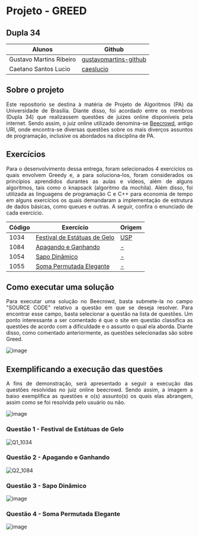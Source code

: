 # Projeto - GREED

## Dupla 34
Alunos | Github | 
------- | -------- |
Gustavo Martins Ribeiro | <a href="https://github.com/gustavomartins-github">gustavomartins-github</a> |
Caetano Santos Lucio | <a href="https://github.com/caeslucio">caeslucio</a>|

## Sobre o projeto
<p align="justify">
  Este repositorio se destina à matéria de Projeto de Algoritmos (PA) da Universidade de Brasília. Diante disso, foi acordado entre os membros (Dupla 34) que realizassem questões de juizes online disponíveis pela internet. Sendo assim, o juiz online utilizado denomina-se <a href="https://www.beecrowd.com.br/judge/pt">Beecrowd</a>, antigo URI, onde encontra-se diversas questões sobre os mais diverços assuntos de programação, inclusive os abordados na disciplina de PA.</p>

## Exercícios
<p align="justify"> Para o desenvolvimento dessa entrega, foram selecionados 4 exercícios os quais envolvem Greedy e, a para soluciona-los, foram considerados os princípios aprendidos durantes as aulas e vídeos, além de alguns algoritmos, tais como o knapsack (algoritmo da mochila). Além disso, foi utilizada as linguagens de programação C e C++ para economia de tempo em alguns exercícios os quais demandaram a implementação de estrutura de dados básicas, como queues e outras. A seguir, confira o enunciado de cada exercício.</p>
 
| Código | Exercício | Origem |
| ------ | ----------- | -------|
| 1034 | <a href="https://www.beecrowd.com.br/judge/pt/problems/view/1034">Festival de Estátuas de Gelo</a> | <a href="https://www.ime.usp.br/~maratona/">USP</a> |
| 1084 | <a href="https://www.beecrowd.com.br/judge/pt/problems/view/1084">Apagando e Ganhando</a> | <a href=""> - </a> |
| 1054 | <a href="https://www.beecrowd.com.br/judge/pt/problems/view/1054">Sapo Dinâmico</a> | <a href=""> - </a> |
| 1055 | <a href="https://www.beecrowd.com.br/judge/pt/problems/view/1055">Soma Permutada Elegante</a> | <a href="-"> - </a> |

## Como executar uma solução
<p align="justify"> Para executar uma solução no Beecrowd, basta submete-la no campo "SOURCE CODE" relativo a questão em que se deseja resolver. Para encontrar esse campo, basta selecionar a questão na lista de questões. Um ponto interessante a ser comentado é que o site em questão classifica as questões de acordo com a dificuldade e o assunto o qual ela aborda. Diante disso, como comentado anteriormente, as questões selecionadas são sobre Greed.</p>

![image](https://user-images.githubusercontent.com/72039007/212565882-050146a1-a532-4a83-b740-4994f55d332b.png)

## Exemplificando a execução das questões
<p align="justify"> A fins de demonstração, será apresentado a seguir a execução das questões resolvidas no juíz online beecrowd. Sendo assim, a imagem a baixo exemplifica as questões e o(s) assunto(s) os quais elas abrangem, assim como se foi resolvida pelo usuário ou não.</p>

![image](https://user-images.githubusercontent.com/72039007/212566890-fb2b7eb3-0bb8-4063-8846-a25afaf5fdc2.png)

### Questão 1 - Festival de Estátuas de Gelo
![Q1_1034](https://user-images.githubusercontent.com/72039007/212566677-05ecf14a-083b-43b1-9841-6d66efd3bb12.png)

### Questão 2 - Apagando e Ganhando
![Q2_1084](https://user-images.githubusercontent.com/72039007/212566686-d18a501c-4ca4-4e88-83cc-ae7da7926bd7.png)

### Questão 3 - Sapo Dinâmico
![image](https://user-images.githubusercontent.com/72039007/212566771-895c0f2d-5eac-4b55-8398-a5f76a206b68.png)

### Questão 4 - Soma Permutada Elegante
![image](https://user-images.githubusercontent.com/72039007/212566838-f5a99cde-0428-4322-b64d-cda2c82a5bdb.png)
